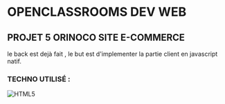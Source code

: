 # OPENCLASSROOMS DEV WEB

## PROJET 5 ORINOCO SITE E-COMMERCE

le back est dejà fait , le but est  d'implementer la partie client en javascript natif.

### TECHNO UTILISÉ :

![HTML5](https://icon-icons.com/icons2/1098/PNG/96/1485481300-38_78657.png)
